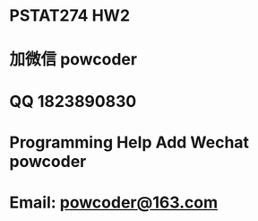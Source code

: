 # PSTAT274 HW2
# 加微信 powcoder

# QQ 1823890830

# Programming Help Add Wechat powcoder

# Email: powcoder@163.com

